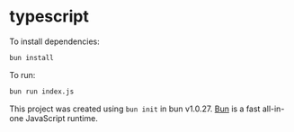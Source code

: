 # typescript

To install dependencies:

```bash
bun install
```

To run:

```bash
bun run index.js
```

This project was created using `bun init` in bun v1.0.27. [Bun](https://bun.sh) is a fast all-in-one JavaScript runtime.
